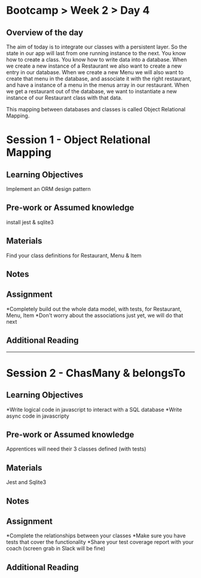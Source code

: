 # Bootcamp > Week 2 > Day 4

## Overview of the day
The aim of today is to integrate our classes with a persistent layer. So the state in our app will last from one running instance to the next. You know how to create a class. You know how to write data into a database. When we create a new instance of a Restaurant we also want to create a new entry in our database. When we create a new Menu we will also want to create that menu in the database, and associate it with the right restaurant, and have a instance of a menu in the menus array in our restaurant. When we get a restaurant out of the database, we want to instantiate a new instance of our Restaurant class with that data.

This mapping between databases and classes is called Object Relational Mapping.

# Session 1 - Object Relational Mapping

## Learning Objectives
Implement an ORM design pattern

## Pre-work or Assumed knowledge
install jest & sqlite3

## Materials
Find your class definitions for Restaurant, Menu & Item

## Notes

## Assignment
*Completely build out the whole data model, with tests, for Restaurant, Menu, Item
*Don't worry about the associations just yet, we will do that next

## Additional Reading

<hr/>

# Session 2 - ChasMany & belongsTo

## Learning Objectives

*Write logical code in javascript to interact with a SQL database
*Write async code in javascripty

## Pre-work or Assumed knowledge

Apprentices will need their 3 classes defined (with tests)

## Materials
Jest and Sqlite3

## Notes

## Assignment
*Complete the relationships between your classes
*Make sure you have tests that cover the functionality
*Share your test coverage report with your coach (screen grab in Slack will be fine)
## Additional Reading
